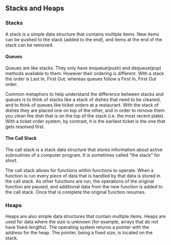 ## Stacks and Heaps

### Stacks

A stack is a simple data structure that contains multiple items. New items can be pushed to the stack (added to the end), and items at the end of the stack can be removed.

#### Queues

Queues are like stacks. They only have enqueue(push) and dequeue(pop) methods available to them. However their ordering is different. With a stack the order is Last In, First Out, whereas queues follow a First In, First Out order.

Common metaphors to help understand the difference between stacks and queues is to think of stacks like a stack of dishes that need to be cleaned, and to think of queues like ticket orders at a restaurant. With the stack of dishes they are placed one on top of the other, and in order to remove them you clean the dish that is on the top of the stack (i.e. the most recent plate). With a ticket order system, by contrast, it is the earliest ticket is the one that gets resolved first.

#### The Call Stack

The call stack is a stack data structure that stores information about active subroutines of a computer program. It is sometimes called "the stack" for short.

The call stack allows for functions within functions to operate. When a function is run every piece of data that is handled by that data is stored in the call stack. As other functions are run, the operations of the original function are paused, and additional data from the new function is added to the call stack. Once that is complete the original function resumes.

### Heaps

Heaps are also simple data structures that contain multiple items. Heaps are used for data where the size is unknown (for example, arrays that do not have fixed-lengths). The operating system returns a pointer with the address for the heap. The pointer, being a fixed size, is located on the stack.
